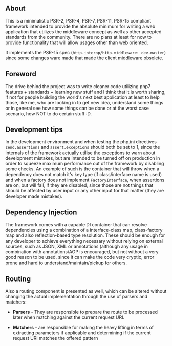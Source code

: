 ## About

This is a minimalistic PSR-2, PSR-4, PSR-7, PSR-11, PSR-15 compliant
framework intended to provide the absolute minimum for writing a
web application that utilizes the middleware concept as well as other
accepted standards from the community. There are no plans at least for
now to provide functionality that will allow usages other than web
oriented.

It implements the PSR-15 spec (`http-interop/http-middleware: dev-master`)
since some changes ware made that made the client middleware obsolete.

## Foreword

The drive behind the project was to write cleaner code utilizing php7
features + standards + learning new stuff and I think that it is worth
sharing, if not for people building the world's next best application at
least to help those, like me, who are looking in to get new idea,
understand some things or in general see how some things can be done or
at the worst case scenario, how NOT to do certain stuff :D.

## Development tips

In the development environment and when testing the php.ini directives
`zend.assertions` and `assert.exceptions` should both be set to 1, since
the internals of the framework actually utilise the exceptions to warn
about development mistakes, but are intended to be turned off on
production in order to squeeze maximum performance out of the framework
by disabling some checks. An example of such is the container that will
throw when a dependency does not match it's key type (if class/interface
name is used) and when a factory does not implement `FactoryInterface`,
when assertions are on, but will fail, if they are disabled, since those
are not things that should be affected by user input or any other input
for that matter (they are developer made mistakes).

## Dependency Injection

The framework comes with a capable DI container that can resolve
dependencies using a combination of a interface-class map, class-factory
map and also reflection-based type resolution. These should be enough
for any developer to achieve everything necessary without relying on
external sources, such as JSON, XML or annotations (although any usage
in combination with annotations/AOP is encouraged, but not without a
very good reason to be used, since it can make the code very cryptic,
error prone and hard to understand/maintain/pickup for others.

## Routing

Also a routing component is presented as well, which can be altered
without changing the actual implementation through the use of
parsers and matchers:

  - **Parsers** - They are responsible to prepare the route to be
  processed later when matching against the current request URI.

  - **Matchers** - are responsible for making the heavy lifting in terms
  of extracting parameters if applicable and determining if the current
  request URI matches the offered pattern
